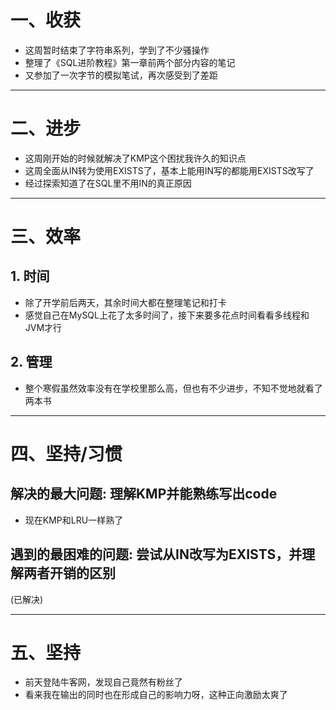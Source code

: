 # 一、收获

- 这周暂时结束了字符串系列，学到了不少骚操作
- 整理了《SQL进阶教程》第一章前两个部分内容的笔记
- 又参加了一次字节的模拟笔试，再次感受到了差距

<hr>









# 二、进步

- 这周刚开始的时候就解决了KMP这个困扰我许久的知识点
- 这周全面从IN转为使用EXISTS了，基本上能用IN写的都能用EXISTS改写了
- 经过探索知道了在SQL里不用IN的真正原因

<hr>











# 三、效率



## 1. 时间

- 除了开学前后两天，其余时间大都在整理笔记和打卡
- 感觉自己在MySQL上花了太多时间了，接下来要多花点时间看看多线程和JVM才行





## 2. 管理

- 整个寒假虽然效率没有在学校里那么高，但也有不少进步，不知不觉地就看了两本书

<hr>





















# 四、坚持/习惯



## 解决的最大问题: 理解KMP并能熟练写出code

- 现在KMP和LRU一样熟了



## 遇到的最困难的问题: 尝试从IN改写为EXISTS，并理解两者开销的区别

(已解决)

<hr>















# 五、坚持

- 前天登陆牛客网，发现自己竟然有粉丝了
- 看来我在输出的同时也在形成自己的影响力呀，这种正向激励太爽了







